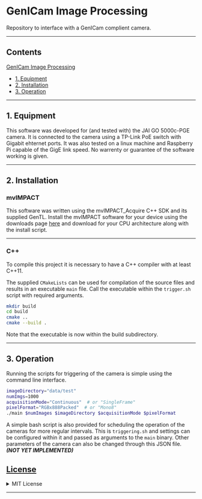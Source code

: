 # GenICam Image Processing

Repository to interface with a GenICam complient camera.

---

## Contents

[GenICam Image Processing](#genicam-image-processing)

- [1. Equipment](#1-equipment)
- [2. Installation](#2-installation)
- [3. Operation](#3-operation)

---

## 1. Equipment

This software was developed for (and tested with) the JAI GO 5000c-PGE camera. It is connected to the camera using a TP-Link PoE switch with Gigabit ehternet ports. It was also tested on a linux machine and Raspberry Pi capable of the GigE link speed. No warrenty or guarantee of the software working is given.

---

## 2. Installation

### mvIMPACT

This software was written using the mvIMPACT_Acquire C++ SDK and its supplied GenTL.
Install the mvIMPACT software for your device using the downloads page [here](http://static.matrix-vision.com/mvIMPACT_Acquire/2.45.0/) and download for your CPU architecture along with the install script.

---

### C++

To compile this project it is necessary to have a C++ compiler with at least C++11.

The supplied `CMakeLists` can be used for compilation of the source files and results in an executable `main` file. Call the executable within the `trigger.sh` script with required arguments.

```bash
mkdir build
cd build
cmake ..
cmake --build .
```

Note that the executable is now within the build subdirectory.

---

## 3. Operation

Running the scripts for triggering of the camera is simple using the command line interface.

```bash
imageDirectory="data/test"
numImgs=1000
acquisitionMode="Continuous"  # or "SingleFrame"
pixelFormat="RGBx888Packed"  # or "Mono8"
./main $numImages $imageDirectory $acquisitionMode $pixelFormat
```

A simple bash script is also provided for scheduling the operation of the cameras for more regular intervals. This is `triggering.sh` and settings can be configured within it and passed as arguments to the `main` binary. Other parameters of the camera can also be changed through this JSON file. ***(NOT YET IMPLEMENTED)***

## [License](LICENSE)

<details>
<summary>MIT License</summary>

Copyright (c) 2021 Ryan Smith

Permission is hereby granted, free of charge, to any person obtaining a copy
of this software and associated documentation files (the "Software"), to deal
in the Software without restriction, including without limitation the rights
to use, copy, modify, merge, publish, distribute, sublicense, and/or sell
copies of the Software, and to permit persons to whom the Software is
furnished to do so, subject to the following conditions:

The above copyright notice and this permission notice shall be included in all
copies or substantial portions of the Software.

THE SOFTWARE IS PROVIDED "AS IS", WITHOUT WARRANTY OF ANY KIND, EXPRESS OR
IMPLIED, INCLUDING BUT NOT LIMITED TO THE WARRANTIES OF MERCHANTABILITY,
FITNESS FOR A PARTICULAR PURPOSE AND NONINFRINGEMENT. IN NO EVENT SHALL THE
AUTHORS OR COPYRIGHT HOLDERS BE LIABLE FOR ANY CLAIM, DAMAGES OR OTHER
LIABILITY, WHETHER IN AN ACTION OF CONTRACT, TORT OR OTHERWISE, ARISING FROM,
OUT OF OR IN CONNECTION WITH THE SOFTWARE OR THE USE OR OTHER DEALINGS IN THE
SOFTWARE.
</details>

---
